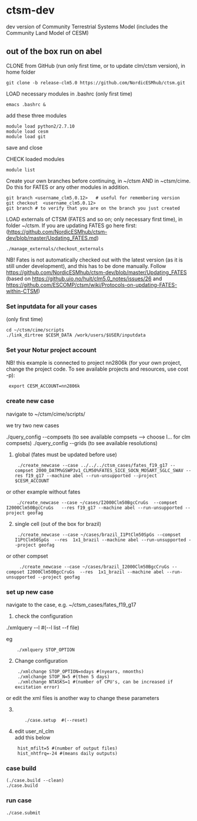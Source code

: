 # ctsm-dev
dev version of Community Terrestrial Systems Model (includes the Community Land Model of CESM)

## out of the box run on abel
CLONE from GitHub (run only first time, or to update clm/ctsm version), in home folder

    git clone -b release-clm5.0 https://github.com/NordicESMhub/ctsm.git

LOAD necessary modules in .bashrc (only first time)

    emacs .bashrc & 
add these three modules 

    module load python2/2.7.10
    module load cesm
    module load git
save and close

CHECK loaded modules
    
    module list

Create your own branches before continuing, in ~/ctsm AND in ~ctsm/cime. Do this for FATES or any other modules in addition.
    
    git branch <username_clm5.0.12>   # useful for remembering version
    git checkout  <username_clm5.0.12>
    git branch # to verify that you are on the branch you just created


LOAD externals of CTSM (FATES and so on; only necessary first time), in folder ~/ctsm. If you are updating FATES go here first: (https://github.com/NordicESMhub/ctsm-dev/blob/master/Updating_FATES.md)

    ./manage_externals/checkout_externals
    
NB! Fates is not automatically checked out with the latest version (as it is still under development), and this has to be done manually. 
Follow https://github.com/NordicESMhub/ctsm-dev/blob/master/Updating_FATES (based on https://github.uio.no/huit/clm5.0_notes/issues/26 and https://github.com/ESCOMP/ctsm/wiki/Protocols-on-updating-FATES-within-CTSM)

    
### Set inputdata for all your cases
(only first time)

    cd ~/ctsm/cime/scripts
    ./link_dirtree $CESM_DATA /work/users/$USER/inputdata

### Set your Notur project account


NB! this example is connected to project nn2806k (for your own project, change the project code. To see available projects and resources, use cost -p):

     export CESM_ACCOUNT=nn2806k

### create new case

navigate to ~/ctsm/cime/scripts/

we try two new cases

./query_config --compsets (to see available compsets --> choose I... for clm compsets)
./query_config --grids (to see available resolutions)

1) global (fates must be updated before use)

        ./create_newcase --case ../../../ctsm_cases/fates_f19_g17 --compset 2000_DATM%GSWP3v1_CLM50%FATES_SICE_SOCN_MOSART_SGLC_SWAV --res f19_g17 --machine abel --run-unsupported --project $CESM_ACCOUNT
    
or other example without fates

        ./create_newcase --case ~/cases/I2000Clm50BgcCruGs  --compset I2000Clm50BgcCruGs   --res f19_g17 --machine abel --run-unsupported --project geofag


2) single cell (out of the box for brazil)

        ./create_newcase --case ~/cases/brazil_I1PtClm50SpGs --compset I1PtClm50SpGs  --res  1x1_brazil --machine abel --run-unsupported --project geofag

or other compset

         ./create_newcase --case ~/cases/brazil_I2000Clm50BgcCruGs --compset I2000Clm50BgcCruGs  --res  1x1_brazil --machine abel --run-unsupported --project geofag


   
### set up new case
navigate to the case, e.g. ~/ctsm_cases/fates_f19_g17

1) check the configuration

./xmlquery --l #(--l list --f file) 

eg 

        ./xmlquery STOP_OPTION
2) Change configuration

        ./xmlchange STOP_OPTION=ndays #(nyears, nmonths)
        ./xmlchange STOP_N=5 #(then 5 days)
        ./xmlchange NTASKS=1 #(number of CPU's, can be increased if excitation error)
or edit the xml files is another way to change these parameters

3) 

           ./case.setup  #(--reset)
        
4) edit user_nl_clm   
add this below

        hist_mfilt=5 #(number of output files)
        hist_nhtfrq=-24 #(means daily outputs)

### case build
    
    (./case.build --clean)
    ./case.build
### run case

    ./case.submit 


